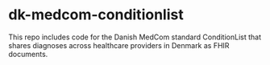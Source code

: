# dk-medcom-conditionlist
This repo includes code for the Danish MedCom standard ConditionList that shares diagnoses across healthcare providers in Denmark as FHIR documents.

